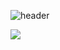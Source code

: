 ![header](https://capsule-render.vercel.app/api?type=Slice&color=D0D4CA&height=300&section=header&text=Hello%20World!&fontSize=90)

 <img src="https://img.shields.io/badge/JAVA-3178C6?style=flat&logo=TypeScript&logoColor=white"/>




<!--
**jinee11/jinee11** is a ✨ _special_ ✨ repository because its `README.md` (this file) appears on your GitHub profile.

Here are some ideas to get you started:

- 🔭 I’m currently working on ...
- 🌱 I’m currently learning ...
- 👯 I’m looking to collaborate on ...
- 🤔 I’m looking for help with ...
- 💬 Ask me about ...
- 📫 How to reach me: ...
- 😄 Pronouns: ...
- ⚡ Fun fact: ...
-->
